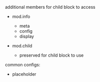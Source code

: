 additional members for child block to access

 - mod.info
   - meta
   - config
   - display

 - mod.child
   - preserved for child block to use


common configs:

 - placeholder
